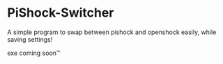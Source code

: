 # PiShock-Switcher

A simple program to swap between pishock and openshock easily, while saving settings!

exe coming soon™
